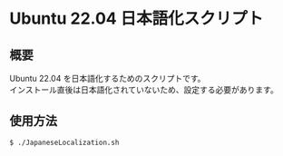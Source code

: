 # Ubuntu 22.04 日本語化スクリプト
## 概要
Ubuntu 22.04 を日本語化するためのスクリプトです。  
インストール直後は日本語化されていないため、設定する必要があります。  

## 使用方法
~~~
$ ./JapaneseLocalization.sh
~~~